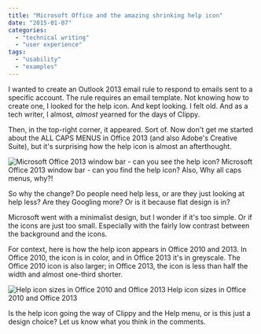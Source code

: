 ```yaml
---
title: "Microsoft Office and the amazing shrinking help icon"
date: "2015-01-07"
categories:
  - "technical writing"
  - "user experience"
tags:
  - "usability"
  - "examples"
---
```


I wanted to create an Outlook 2013 email rule to respond to emails sent to a specific account. The rule requires an email template. Not knowing how to create one, I looked for the help icon. And kept looking. I felt old. And as a tech writer, I almost, _almost_ yearned for the days of Clippy.

Then, in the top-right corner, it appeared. Sort of. Now don't get me started about the ALL CAPS MENUS in Office 2013 (and also Adobe's Creative Suite), but it's surprising how the help icon is almost an afterthought.

![Microsoft Office 2013 window bar - can you see the help icon?](/assets/images/outlook_help_icon_location-1600x48.png) Microsoft Office 2013 window bar - can you find the help icon? Also, Why all caps menus, why?!

So why the change? Do people need help less, or are they just looking at help less? Are they Googling more? Or is it because flat design is in?

Microsoft went with a minimalist design, but I wonder if it's too simple. Or if the icons are just too small. Especially with the fairly low contrast between the background and the icons.

For context, here is how the help icon appears in Office 2010 and 2013. In Office 2010, the icon is in color, and in Office 2013 it's in greyscale. The Office 2010 icon is also larger; in Office 2013, the icon is less than half the width and almost one-third shorter.

![Help icon sizes in Office 2010 and Office 2013](/assets/images/microsoft-office-help-icon-sizes-office-2010-vs-office-20131.png) Help icon sizes in Office 2010 and Office 2013

Is the help icon going the way of Clippy and the Help menu, or is this just a design choice? Let us know what you think in the comments.
